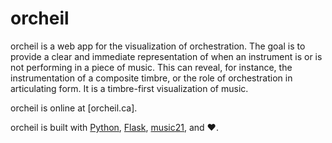 orcheil
=======

orcheil is a web app for the visualization of orchestration. The goal is to provide a clear and immediate representation of when an instrument is or is not performing in a piece of music. This can reveal, for instance, the instrumentation of a composite timbre, or the role of orchestration in articulating form. It is a timbre-first visualization of music.

orcheil is online at [orcheil.ca].

orcheil is built with [Python](https://www.python.org/), [Flask](http://flask.pocoo.org/), [music21](http://web.mit.edu/music21/), and ❤️.